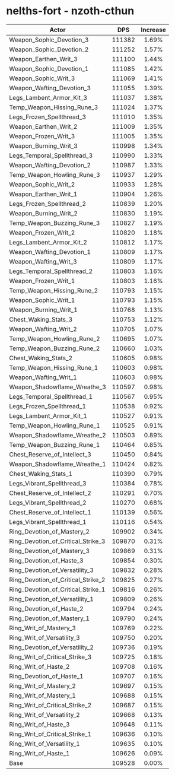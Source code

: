 # nelths-fort - nzoth-cthun
| Actor | DPS | Increase |
|---|:---:|:---:|
|Weapon_Sophic_Devotion_3|111382|1.69%|
|Weapon_Sophic_Devotion_2|111252|1.57%|
|Weapon_Earthen_Writ_3|111100|1.44%|
|Weapon_Sophic_Devotion_1|111085|1.42%|
|Weapon_Sophic_Writ_3|111069|1.41%|
|Weapon_Wafting_Devotion_3|111055|1.39%|
|Legs_Lambent_Armor_Kit_3|111037|1.38%|
|Temp_Weapon_Hissing_Rune_3|111024|1.37%|
|Legs_Frozen_Spellthread_3|111010|1.35%|
|Weapon_Earthen_Writ_2|111009|1.35%|
|Weapon_Frozen_Writ_3|111005|1.35%|
|Weapon_Burning_Writ_3|110998|1.34%|
|Legs_Temporal_Spellthread_3|110990|1.33%|
|Weapon_Wafting_Devotion_2|110987|1.33%|
|Temp_Weapon_Howling_Rune_3|110937|1.29%|
|Weapon_Sophic_Writ_2|110933|1.28%|
|Weapon_Earthen_Writ_1|110904|1.26%|
|Legs_Frozen_Spellthread_2|110839|1.20%|
|Weapon_Burning_Writ_2|110830|1.19%|
|Temp_Weapon_Buzzing_Rune_3|110827|1.19%|
|Weapon_Frozen_Writ_2|110820|1.18%|
|Legs_Lambent_Armor_Kit_2|110812|1.17%|
|Weapon_Wafting_Devotion_1|110809|1.17%|
|Weapon_Wafting_Writ_3|110809|1.17%|
|Legs_Temporal_Spellthread_2|110803|1.16%|
|Weapon_Frozen_Writ_1|110803|1.16%|
|Temp_Weapon_Hissing_Rune_2|110793|1.15%|
|Weapon_Sophic_Writ_1|110793|1.15%|
|Weapon_Burning_Writ_1|110768|1.13%|
|Chest_Waking_Stats_3|110753|1.12%|
|Weapon_Wafting_Writ_2|110705|1.07%|
|Temp_Weapon_Howling_Rune_2|110695|1.07%|
|Temp_Weapon_Buzzing_Rune_2|110660|1.03%|
|Chest_Waking_Stats_2|110605|0.98%|
|Temp_Weapon_Hissing_Rune_1|110603|0.98%|
|Weapon_Wafting_Writ_1|110603|0.98%|
|Weapon_Shadowflame_Wreathe_3|110597|0.98%|
|Legs_Temporal_Spellthread_1|110567|0.95%|
|Legs_Frozen_Spellthread_1|110538|0.92%|
|Legs_Lambent_Armor_Kit_1|110527|0.91%|
|Temp_Weapon_Howling_Rune_1|110525|0.91%|
|Weapon_Shadowflame_Wreathe_2|110503|0.89%|
|Temp_Weapon_Buzzing_Rune_1|110464|0.85%|
|Chest_Reserve_of_Intellect_3|110450|0.84%|
|Weapon_Shadowflame_Wreathe_1|110424|0.82%|
|Chest_Waking_Stats_1|110390|0.79%|
|Legs_Vibrant_Spellthread_3|110384|0.78%|
|Chest_Reserve_of_Intellect_2|110291|0.70%|
|Legs_Vibrant_Spellthread_2|110270|0.68%|
|Chest_Reserve_of_Intellect_1|110139|0.56%|
|Legs_Vibrant_Spellthread_1|110116|0.54%|
|Ring_Devotion_of_Mastery_2|109902|0.34%|
|Ring_Devotion_of_Critical_Strike_3|109870|0.31%|
|Ring_Devotion_of_Mastery_3|109869|0.31%|
|Ring_Devotion_of_Haste_3|109854|0.30%|
|Ring_Devotion_of_Versatility_3|109832|0.28%|
|Ring_Devotion_of_Critical_Strike_2|109825|0.27%|
|Ring_Devotion_of_Critical_Strike_1|109816|0.26%|
|Ring_Devotion_of_Versatility_1|109809|0.26%|
|Ring_Devotion_of_Haste_2|109794|0.24%|
|Ring_Devotion_of_Mastery_1|109790|0.24%|
|Ring_Writ_of_Mastery_3|109769|0.22%|
|Ring_Writ_of_Versatility_3|109750|0.20%|
|Ring_Devotion_of_Versatility_2|109736|0.19%|
|Ring_Writ_of_Critical_Strike_3|109725|0.18%|
|Ring_Writ_of_Haste_2|109708|0.16%|
|Ring_Devotion_of_Haste_1|109707|0.16%|
|Ring_Writ_of_Mastery_2|109697|0.15%|
|Ring_Writ_of_Mastery_1|109688|0.15%|
|Ring_Writ_of_Critical_Strike_2|109687|0.15%|
|Ring_Writ_of_Versatility_2|109668|0.13%|
|Ring_Writ_of_Haste_3|109648|0.11%|
|Ring_Writ_of_Critical_Strike_1|109636|0.10%|
|Ring_Writ_of_Versatility_1|109635|0.10%|
|Ring_Writ_of_Haste_1|109626|0.09%|
|Base|109528|0.00%|
